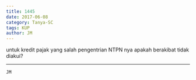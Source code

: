 ```yaml
---
title: 1445
date: 2017-06-08
category: Tanya-SC
tags: KUP
author: JM
---
```


untuk kredit pajak yang salah pengentrian NTPN nya apakah berakibat tidak diakui?

---



`JM`
